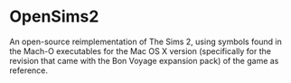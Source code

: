 # OpenSims2
An open-source reimplementation of The Sims 2, using symbols found in the Mach-O executables for the Mac OS X version (specifically for the revision that came with the Bon Voyage expansion pack) of the game as reference.
